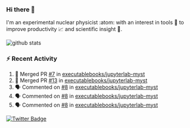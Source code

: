 ### Hi there 👋 

I'm an experimental nuclear physicist :atom: with an interest in tools :wrench: to improve productivity :chart_with_upwards_trend: and scientific insight :telescope:.

![github stats](https://github-readme-stats.vercel.app/api?username=agoose77&show_icons=true&hide_rank=true&hide_title=true&bg_color=30,e76445,904e95&text_color=efe3ec&icon_color=efe3ec)
<!--
**agoose77/agoose77** is a ✨ _special_ ✨ repository because its `README.md` (this file) appears on your GitHub profile.

Here are some ideas to get you started:

- 🔭 I’m currently working on ...
- 🌱 I’m currently learning ...
- 👯 I’m looking to collaborate on ...
- 🤔 I’m looking for help with ...
- 💬 Ask me about ...
- 📫 How to reach me: ...
- 😄 Pronouns: ...
- ⚡ Fun fact: ...
-->

### :zap: Recent Activity
<!--START_SECTION:activity-->
1. 🎉 Merged PR [#7](https://github.com/executablebooks/jupyterlab-myst/pull/7) in [executablebooks/jupyterlab-myst](https://github.com/executablebooks/jupyterlab-myst)
2. 🎉 Merged PR [#13](https://github.com/executablebooks/jupyterlab-myst/pull/13) in [executablebooks/jupyterlab-myst](https://github.com/executablebooks/jupyterlab-myst)
3. 🗣 Commented on [#8](https://github.com/executablebooks/jupyterlab-myst/issues/8) in [executablebooks/jupyterlab-myst](https://github.com/executablebooks/jupyterlab-myst)
4. 🗣 Commented on [#8](https://github.com/executablebooks/jupyterlab-myst/issues/8) in [executablebooks/jupyterlab-myst](https://github.com/executablebooks/jupyterlab-myst)
5. 🗣 Commented on [#8](https://github.com/executablebooks/jupyterlab-myst/issues/8) in [executablebooks/jupyterlab-myst](https://github.com/executablebooks/jupyterlab-myst)
<!--END_SECTION:activity-->


[![Twitter Badge](https://img.shields.io/twitter/follow/agoose77?style=flat-square&logo=Twitter&logoColor=white&color=cornflowerblue)](https://twitter.com/agoose77)
